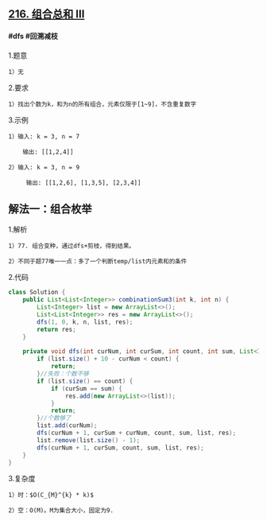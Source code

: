 ## [216. 组合总和 III](https://leetcode.cn/problems/combination-sum-iii/description/)

#### #dfs #回溯减枝
1.题意

    1）无

2.要求

    1）找出个数为k，和为n的所有组合，元素仅限于[1~9]，不含重复数字

3.示例

    1）输入: k = 3, n = 7

        输出: [[1,2,4]]

    2）输入: k = 3, n = 9

         输出: [[1,2,6], [1,3,5], [2,3,4]]

## 解法一：组合枚举

1.解析

    1）77. 组合变种，通过dfs+剪枝，得到结果。

    2）不同于题77唯一一点：多了一个判断temp/list内元素和的条件

2.代码
```java
class Solution {
    public List<List<Integer>> combinationSum3(int k, int n) {
        List<Integer> list = new ArrayList<>();
        List<List<Integer>> res = new ArrayList<>();
        dfs(1, 0, k, n, list, res);
        return res;
    }
    
    private void dfs(int curNum, int curSum, int count, int sum, List<Integer> list,List<List<Integer>> res) {
        if (list.size() + 10 - curNum < count) {
            return;
        }//失败：个数不够
        if (list.size() == count) {
            if (curSum == sum) {
                res.add(new ArrayList<>(list));
            }
            return;
        }//个数够了
        list.add(curNum);
        dfs(curNum + 1, curSum + curNum, count, sum, list, res);
        list.remove(list.size() - 1);
        dfs(curNum + 1, curSum, count, sum, list, res);
    }
}
```

3.复杂度

    1）时：$O(C_{M}^{k} * k)$

    2）空：O(M)。M为集合大小，固定为9.